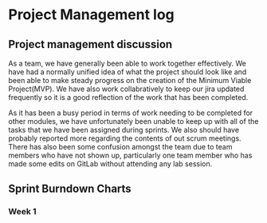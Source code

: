 # Project Management log   
## Project management discussion 

As a team, we have generally been able to work together effectively. We have had a normally unified idea of what the project should look like and been able to make steady progress on the creation of the Minimum Viable Project(MVP). We have also work collabratively to keep our jira updated frequently so it is a good reflection of the work that has been completed. 

As it has been a busy period in terms of work needing to be completed for other modules, we have unfortunately been unable to keep up with all of the tasks that we have been assigned during sprints. We also should have probably reported more regarding the contents of out scrum meetings. There has also been some confusion amongst the team due to team members who have not shown up, particularly one team member who has made some edits on GitLab without attending any lab session. 

## Sprint Burndown Charts   
 ### Week 1 


